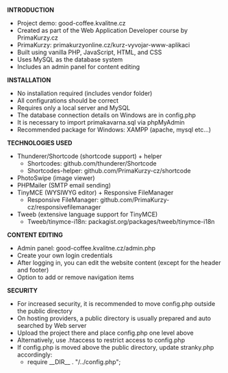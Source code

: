 **INTRODUCTION**  
* Project demo: good-coffee.kvalitne.cz  
* Created as part of the Web Application Developer course by PrimaKurzy.cz  
* PrimaKurzy: primakurzyonline.cz/kurz-vyvojar-www-aplikaci  
* Built using vanilla PHP, JavaScript, HTML, and CSS  
* Uses MySQL as the database system  
* Includes an admin panel for content editing  
  
**INSTALLATION**  
* No installation required (includes vendor folder)
* All configurations should be correct
* Requires only a local server and MySQL  
* The database connection details on Windows are in config.php
* It is necessary to import primakavarna.sql via phpMyAdmin
* Recommended package for Windows: XAMPP (apache, mysql etc...)

**TECHNOLOGIES USED**  
* Thunderer/Shortcode (shortcode support) + helper  
  * Shortcodes: github.com/thunderer/Shortcode
  * Shortcodes-helper: github.com/PrimaKurzy-cz/shortcode  
* PhotoSwipe (image viewer)  
* PHPMailer (SMTP email sending)  
* TinyMCE (WYSIWYG editor) + Responsive FileManager  
  * Responsive FileManager: github.com/PrimaKurzy-cz/responsivefilemanager  
* Tweeb (extensive language support for TinyMCE)  
  * Tweeb/tinymce-i18n: packagist.org/packages/tweeb/tinymce-i18n  
  
**CONTENT EDITING**  
* Admin panel: good-coffee.kvalitne.cz/admin.php  
* Create your own login credentials  
* After logging in, you can edit the website content (except for the header and footer)  
* Option to add or remove navigation items  
  
**SECURITY**  
* For increased security, it is recommended to move config.php outside the public directory  
* On hosting providers, a public directory is usually prepared and auto searched by Web server
* Upload the project there and place config.php one level above
* Alternatively, use .htaccess to restrict access to config.php  
* If config.php is moved above the public directory, update stranky.php accordingly:
  * require \_\_DIR\_\_ . "/../config.php";  









